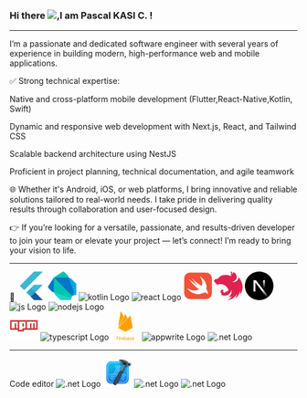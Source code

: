 ### Hi there <img src="https://raw.githubusercontent.com/MartinHeinz/MartinHeinz/master/wave.gif" width="30px">,I am Pascal KASI C. !

<hr></hr>
I’m a passionate and dedicated software engineer with several years of experience in building modern, high-performance web and mobile applications.

✅ Strong technical expertise:

Native and cross-platform mobile development (Flutter,React-Native,Kotlin, Swift)

Dynamic and responsive web development with Next.js, React, and Tailwind CSS

Scalable backend architecture using NestJS

Proficient in project planning, technical documentation, and agile teamwork

🌐 Whether it's Android, iOS, or web platforms, I bring innovative and reliable solutions tailored to real-world needs. I take pride in delivering quality results through collaboration and user-focused design.

👉 If you’re looking for a versatile, passionate, and results-driven developer to join your team or elevate your project — let’s connect! I’m ready to bring your vision to life.
<hr></hr>

🧰 
<img src="https://github.com/devicons/devicon/blob/master/icons/flutter/flutter-original.svg" alt="php Logo" with="50" height="50"/>
<img src="https://github.com/devicons/devicon/blob/master/icons/dart/dart-original.svg" alt="dart Logo" with="50" height="50"/>
<img src="https://cdn.jsdelivr.net/gh/devicons/devicon/icons/kotlin/kotlin-original.svg" alt="kotlin Logo" with="50" height="50"/>
<img src="https://cdn.jsdelivr.net/gh/devicons/devicon/icons/react/react-original.svg" alt="react Logo" with="50" height="50"/> 
<img src="https://github.com/devicons/devicon/blob/master/icons/swift/swift-original.svg" alt="react Logo" with="50" height="50"/> 
<img src="https://github.com/devicons/devicon/blob/master/icons/nestjs/nestjs-original.svg" alt="nest Logo" with="50" height="50"/>
<img src="https://github.com/devicons/devicon/blob/master/icons/nextjs/nextjs-original.svg" alt="nest Logo" with="50" height="50"/>
<img src="https://cdn.jsdelivr.net/gh/devicons/devicon/icons/javascript/javascript-original.svg" alt="js Logo" with="50" height="50" />
<img src="https://cdn.jsdelivr.net/gh/devicons/devicon/icons/nodejs/nodejs-original.svg" alt="nodejs Logo" with="50" height="50" />        
<img src="https://github.com/devicons/devicon/blob/master/icons/npm/npm-original-wordmark.svg" alt="npm Logo" with="50" height="50"/>
<img src="https://cdn.jsdelivr.net/gh/devicons/devicon/icons/typescript/typescript-plain.svg" alt="typescript Logo" with="50" height="50" />
<img src="https://github.com/devicons/devicon/blob/master/icons/firebase/firebase-plain-wordmark.svg" alt="firebase Logo" with="50" height="50"/>
<img src="https://cdn.jsdelivr.net/gh/devicons/devicon/icons/appwrite/appwrite-original.svg" alt="appwrite Logo" with="50" height="50" />
<img src="https://cdn.jsdelivr.net/gh/devicons/devicon/icons/dotnetcore/dotnetcore-original.svg" alt=".net Logo" with="50" height="50" />
 
 ---
 Code editor  <img src="https://cdn.jsdelivr.net/gh/devicons/devicon/icons/vscode/vscode-original.svg"  alt=".net Logo" with="50" height="50" />
<img src="https://github.com/devicons/devicon/blob/master/icons/xcode/xcode-original.svg" alt=".net Logo" with="50" height="50" />
<img src="https://cdn.jsdelivr.net/gh/devicons/devicon/icons/androidstudio/androidstudio-original.svg"  alt=".net Logo" with="50" height="50" />
<img src="https://cdn.jsdelivr.net/gh/devicons/devicon/icons/visualstudio/visualstudio-plain.svg" alt=".net Logo" with="50" height="50" />


 


